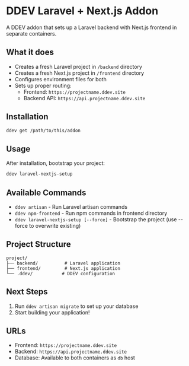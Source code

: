 # DDEV Laravel + Next.js Addon

A DDEV addon that sets up a Laravel backend with Next.js frontend in separate containers.

## What it does

- Creates a fresh Laravel project in `/backend` directory
- Creates a fresh Next.js project in `/frontend` directory  
- Configures environment files for both
- Sets up proper routing:
  - Frontend: `https://projectname.ddev.site`
  - Backend API: `https://api.projectname.ddev.site`

## Installation

```bash
ddev get /path/to/this/addon
```

## Usage

After installation, bootstrap your project:

```bash
ddev laravel-nextjs-setup
```

## Available Commands

- `ddev artisan` - Run Laravel artisan commands
- `ddev npm-frontend` - Run npm commands in frontend directory
- `ddev laravel-nextjs-setup [--force]` - Bootstrap the project (use --force to overwrite existing)

## Project Structure

```
project/
├── backend/          # Laravel application
├── frontend/         # Next.js application
└── .ddev/           # DDEV configuration
```

## Next Steps

1. Run `ddev artisan migrate` to set up your database
2. Start building your application!

## URLs

- Frontend: `https://projectname.ddev.site`
- Backend: `https://api.projectname.ddev.site`
- Database: Available to both containers as `db` host
